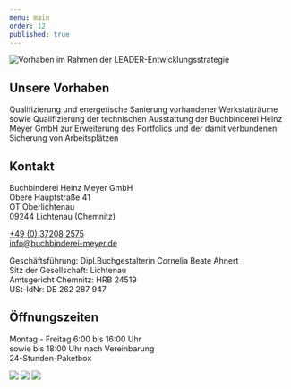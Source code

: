 ```yaml
---
menu: main
order: 12
published: true
---
```


![Vorhaben im Rahmen der LEADER-Entwicklungsstrategie](kontakt/1.jpg)

## Unsere Vorhaben

Qualifizierung und energetische Sanierung vorhandener Werkstatträume sowie Qualifizierung der technischen Ausstattung der Buchbinderei Heinz Meyer GmbH zur Erweiterung des Portfolios und der damit verbundenen Sicherung von Arbeitsplätzen

## Kontakt

Buchbinderei Heinz Meyer GmbH  
Obere Hauptstraße 41  
OT Oberlichtenau  
09244 Lichtenau (Chemnitz)

[+49 (0) 37208 2575](tel:+49372082575)  
[info@buchbinderei-meyer.de](mailto:info@buchbinderei-meyer.de)

Geschäftsführung: Dipl.Buchgestalterin Cornelia Beate Ahnert  
Sitz der Gesellschaft: Lichtenau  
Amtsgericht Chemnitz: HRB 24519  
USt-IdNr: DE 262 287 947

## Öffnungszeiten

Montag - Freitag 6:00 bis 16:00 Uhr  
sowie bis 18:00 Uhr nach Vereinbarung  
24-Stunden-Paketbox

![](kontakt/4.jpg)
![](kontakt/5.jpg)
![](kontakt/6.jpg)
